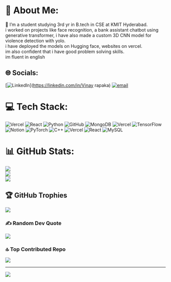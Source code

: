 # 💫 About Me:
🧪 I’m a student studying 3rd yr in B.tech in CSE at KMIT Hyderabad. <br>i worked on projects like face recognition, a bank assistant chatbot using generative transformer, i have also made a custom 3D CNN model for violence detection with yolo.<br> i have deployed the models on Hugging face, websites on vercel.<br>im also confident that i have good problem solving skills.<br>im fluent in english


## 🌐 Socials:
[![LinkedIn](https://img.shields.io/badge/LinkedIn-%230077B5.svg?logo=linkedin&logoColor=white)](https://linkedin.com/in/Vinay rapaka) [![email](https://img.shields.io/badge/Email-D14836?logo=gmail&logoColor=white)](mailto:nanduvinay719@gmail.com) 

# 💻 Tech Stack:
![Vercel](https://img.shields.io/badge/vercel-%23000000.svg?style=flat&logo=vercel&logoColor=white) ![React](https://img.shields.io/badge/react-%2320232a.svg?style=flat&logo=react&logoColor=%2361DAFB) ![Python](https://img.shields.io/badge/python-3670A0?style=flat&logo=python&logoColor=ffdd54) ![GitHub](https://img.shields.io/badge/github-%23121011.svg?style=flat&logo=github&logoColor=white) ![MongoDB](https://img.shields.io/badge/MongoDB-%234ea94b.svg?style=flat&logo=mongodb&logoColor=white) ![Vercel](https://img.shields.io/badge/vercel-%23000000.svg?style=flat&logo=vercel&logoColor=white) ![TensorFlow](https://img.shields.io/badge/TensorFlow-%23FF6F00.svg?style=flat&logo=TensorFlow&logoColor=white) ![Notion](https://img.shields.io/badge/Notion-%23000000.svg?style=flat&logo=notion&logoColor=white) ![PyTorch](https://img.shields.io/badge/PyTorch-%23EE4C2C.svg?style=flat&logo=PyTorch&logoColor=white) ![C++](https://img.shields.io/badge/c++-%2300599C.svg?style=flat&logo=c%2B%2B&logoColor=white) ![Vercel](https://img.shields.io/badge/vercel-%23000000.svg?style=flat&logo=vercel&logoColor=white) ![React](https://img.shields.io/badge/react-%2320232a.svg?style=flat&logo=react&logoColor=%2361DAFB) ![MySQL](https://img.shields.io/badge/mysql-4479A1.svg?style=flat&logo=mysql&logoColor=white)
# 📊 GitHub Stats:
![](https://github-readme-stats.vercel.app/api?username=vinaynandu01&theme=dark&hide_border=false&include_all_commits=false&count_private=false)<br/>
![](https://nirzak-streak-stats.vercel.app/?user=vinaynandu01&theme=dark&hide_border=false)<br/>
![](https://github-readme-stats.vercel.app/api/top-langs/?username=vinaynandu01&theme=dark&hide_border=false&include_all_commits=false&count_private=false&layout=compact)

## 🏆 GitHub Trophies
![](https://github-profile-trophy.vercel.app/?username=vinaynandu01&theme=radical&no-frame=false&no-bg=true&margin-w=4)

### ✍️ Random Dev Quote
![](https://quotes-github-readme.vercel.app/api?type=horizontal&theme=radical)

### 🔝 Top Contributed Repo
![](https://github-contributor-stats.vercel.app/api?username=vinaynandu01&limit=5&theme=dark&combine_all_yearly_contributions=true)

---
[![](https://visitcount.itsvg.in/api?id=vinaynandu01&icon=0&color=0)](https://visitcount.itsvg.in)

<!-- Proudly created with GPRM ( https://gprm.itsvg.in ) -->
